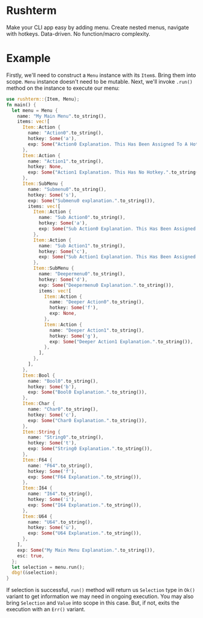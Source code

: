 # Rushterm
Make your CLI app easy by adding menu. Create nested menus, navigate with hotkeys. Data-driven. No function/macro complexity.
# Example
Firstly, we'll need to construct a `Menu` instance with its `Item`s. Bring them into scope. `Menu` instance doesn't need to be mutable. Next, we'll invoke `.run()` method on the instance to execute our menu:
```rust
use rushterm::{Item, Menu};
fn main() {
  let menu = Menu {
    name: "My Main Menu".to_string(),
    items: vec![
      Item::Action {
        name: "Action0".to_string(),
        hotkey: Some('a'),
        exp: Some("Action0 Explanation. This Has Been Assigned To A Hotkey.".to_string()),
      },
      Item::Action {
        name: "Action1".to_string(),
        hotkey: None,
        exp: Some("Action1 Explanation. This Has No Hotkey.".to_string()),
      },
      Item::SubMenu {
        name: "Submenu0".to_string(),
        hotkey: Some('s'),
        exp: Some("Submenu0 explanation.".to_string()),
        items: vec![
          Item::Action {
            name: "Sub Action0".to_string(),
            hotkey: Some('a'),
            exp: Some("Sub Action0 Explanation. This Has Been Assigned To A Hotkey.".to_string()),
          },
          Item::Action {
            name: "Sub Action1".to_string(),
            hotkey: Some('c'),
            exp: Some("Sub Action1 Explanation. This Has Been Assigned To A Hotkey.".to_string()),
          },
          Item::SubMenu {
            name: "Deepermenu0".to_string(),
            hotkey: Some('d'),
            exp: Some("Deepermenu0 Explanation.".to_string()),
            items: vec![
              Item::Action {
                name: "Deeper Action0".to_string(),
                hotkey: Some('f'),
                exp: None,
              },
              Item::Action {
                name: "Deeper Action1".to_string(),
                hotkey: Some('g'),
                exp: Some("Deeper Action1 Explanation.".to_string()),
              },
            ],
          },
        ],
      },
      Item::Bool {
        name: "Bool0".to_string(),
        hotkey: Some('b'),
        exp: Some("Bool0 Explanation.".to_string()),
      },
      Item::Char {
        name: "Char0".to_string(),
        hotkey: Some('c'),
        exp: Some("Char0 Explanation.".to_string()),
      },
      Item::String {
        name: "String0".to_string(),
        hotkey: Some('t'),
        exp: Some("String0 Explanation.".to_string()),
      },
      Item::F64 {
        name: "F64".to_string(),
        hotkey: Some('f'),
        exp: Some("F64 Explanation.".to_string()),
      },
      Item::I64 {
        name: "I64".to_string(),
        hotkey: Some('i'),
        exp: Some("I64 Explanation.".to_string()),
      },
      Item::U64 {
        name: "U64".to_string(),
        hotkey: Some('u'),
        exp: Some("U64 Explanation.".to_string()),
      },
    ],
    exp: Some("My Main Menu Explanation.".to_string()),
    esc: true,
  };
  let selection = menu.run();
  dbg!(&selection);
}
```
If selection is successful, `run()` method will return us `Selection` type in `Ok()` variant to get information we may need in ongoing execution. You may also bring `Selection` and `Value` into scope in this case. But, if not, exits the execution with an `Err()` variant.